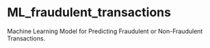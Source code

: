 # ML_fraudulent_transactions
Machine Learning Model for Predicting Fraudulent or Non-Fraudulent Transactions.
